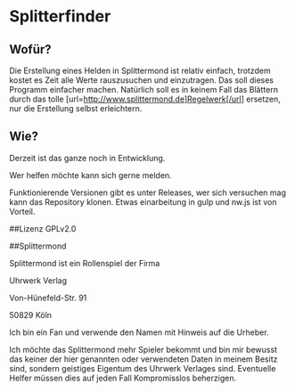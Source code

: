 # Splitterfinder

## Wofür?

Die Erstellung eines Helden in Splittermond ist relativ einfach, trotzdem kostet es Zeit alle Werte rauszusuchen und einzutragen. 
Das soll dieses Programm einfacher machen.
Natürlich soll es in keinem Fall das Blättern durch das tolle [url=http://www.splittermond.de]Regelwerk[/url] ersetzen, nur die Erstellung selbst erleichtern. 

## Wie?

Derzeit ist das ganze noch in Entwicklung.

Wer helfen möchte kann sich gerne melden.

Funktionierende Versionen gibt es unter Releases, wer sich versuchen mag kann das Repository klonen.
Etwas einarbeitung in gulp und nw.js ist von Vorteil.

##Lizenz 
 GPLv2.0

##Splittermond

Splittermond ist ein Rollenspiel der Firma 

Uhrwerk Verlag

Von-Hünefeld-Str. 91

50829 Köln

Ich bin ein Fan und verwende den Namen mit Hinweis auf die Urheber.

Ich möchte das Splittermond mehr Spieler bekommt und bin mir bewusst das keiner der hier genannten oder verwendeten Daten in meinem Besitz sind, sondern geistiges Eigentum des Uhrwerk Verlages sind. 
Eventuelle Helfer müssen dies auf jeden Fall Kompromisslos beherzigen.


